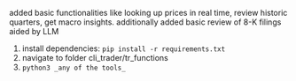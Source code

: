 added basic functionalities like looking up prices in real time, review historic quarters, get macro insights. additionally added basic review of 8-K filings aided by LLM
1. install dependencies: `pip install -r requirements.txt`
2. navigate to folder cli_trader/tr_functions
3. `python3 _any of the tools_`
